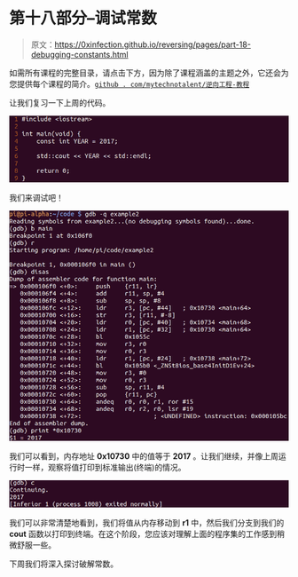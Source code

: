 # 第十八部分–调试常数

> 原文：<https://0xinfection.github.io/reversing/pages/part-18-debugging-constants.html>

如需所有课程的完整目录，请点击下方，因为除了课程涵盖的主题之外，它还会为您提供每个课程的简介。[`github . com/mytechnotalent/逆向工程-教程`](https://github.com/mytechnotalent/Reverse-Engineering-Tutorial)

让我们复习一下上周的代码。

![](img/f8ea7bf7aac739faa1f9a79d0f844664.png)

我们来调试吧！

![](img/3d7e0f087c8803d9a8494af3c16b4d0e.png)

我们可以看到，内存地址 **0x10730** 中的值等于 **2017** 。让我们继续，并像上周运行时一样，观察将值打印到标准输出(终端)的情况。

![](img/2e76e17640e7c935b4dbb79069624078.png)

我们可以非常清楚地看到，我们将值从内存移动到 **r1** 中，然后我们分支到我们的 **cout** 函数以打印到终端。在这个阶段，您应该对理解上面的程序集的工作感到稍微舒服一些。

下周我们将深入探讨破解常数。